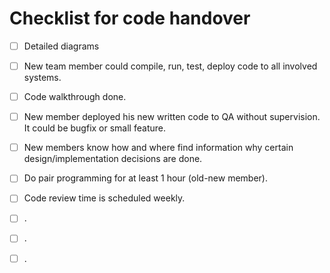 # Checklist for code handover
- [ ] Detailed diagrams
- [ ] New team member could compile, run, test, deploy code to all involved systems.
- [ ] Code walkthrough done.
- [ ] New member deployed his new written code to QA without supervision. It could be bugfix or small feature.
- [ ] New members know how and where find information why certain design/implementation decisions are done.
- [ ] Do pair programming for at least 1 hour (old-new member).
- [ ] Code review time is scheduled weekly.
- [ ] .
- [ ] .
- [ ] .

